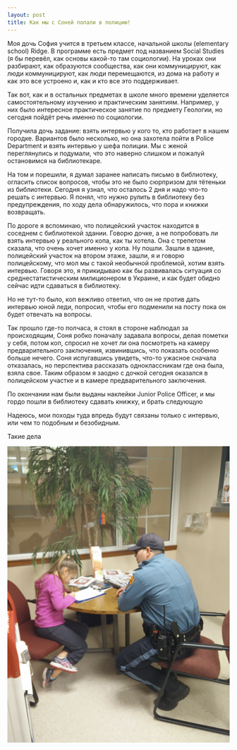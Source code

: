 ```yaml
---
layout: post
title: Как мы с Соней попали в полицию!
---
```


Моя дочь София учится в третьем классе, начальной школы (elementary school) Ridge. В программе есть предмет под названием Social Studies (я бы перевёл, как основы какой-то там социологии). На уроках они разбирают, как образуются сообщества, как они коммуницируют, как люди коммуницируют, как люди перемещаются, из дома на работу и как это все устроено и, как и кто все это поддерживает.

Так вот, как и в остальных предметах в школе много времени уделяется самостоятельному изучению и практическим занятиям. Например, у них было интересное практическое занятие по предмету Геологии, но сегодня пойдёт речь именно по социологии.

Получила дочь задание: взять интервью у кого то, кто работает в нашем городке. Вариантов было несколько, но она захотела пойти в Police Department и взять интервью у шефа полиции. Мы с женой переглянулись и подумали, что это наверно слишком и пожалуй остановимся на библиотекаре.

На том и порешили, я думал заранее написать письмо в библиотеку, огласить список вопросов, чтобы это не было сюрпризом для тётеньки из библиотеки. Сегодня я узнал, что осталось 2 дня и надо что-то решать с интервью. Я понял, что нужно рулить в библиотеку без предупреждения, по ходу дела обнаружилось, что пора и книжки возвращать.

По дороге я вспоминаю, что полицейский участок находится в соседнем с библиотекой здании. Говорю дочке, а не попробовать ли взять интервью у реального копа, как ты хотела. Она с трепетом сказала, что очень хочет именно у копа. Ну пошли. Зашли в здание, полицейский участок на втором этаже, зашли, я и говорю полицейскому, что мол мы с такой необычной проблемой, хотим взять интервью. Говоря это, я прикидываю как бы развивалась ситуация со среднестатистическим милиционером в Украине, и как будет обидно сейчас идти сдаваться в библиотеку.

Но не тут-то было, коп вежливо ответил, что он не против дать интервью юной леди, попросил, чтобы его подменили на посту пока он будет отвечать на вопросы.

Так прошло где-то полчаса, я стоял в стороне наблюдал за происходящим, Соня робко поначалу задавала вопросы, делая пометки у себя, потом коп, спросил не хочет ли она посмотреть на камеру предварительного заключения, извинившись, что показать особенно больше нечего. Соня испугавшись увидеть, что-то ужасное сначала отказалась, но перспектива рассказать одноклассникам где она была, взяла свое. Таким образом я заодно с дочкой сегодня оказался в полицейском участке и в камере предварительного заключения.

По окончании нам были выданы наклейки Junior Police Officer, и мы гордо пошли в библиотеку сдавать книжку, и брать следующую

Надеюсь, мои походы туда впредь будут связаны только с интервью, или чем то подобным и безобидным.

Такие дела

![Interview](/assets/IMG_20151202_170116.jpg)
